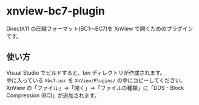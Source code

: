 # xnview-bc7-plugin

DirectX11 の圧縮フォーマット(BC1～BC7)を XnView で開くためのプラグインです。

## 使い方

Visual Studio でビルドすると、bin ディレクトリが作成されます。  
中に入っている `Xbc7.usr` を `XnView/Plugins/` の中にコピーしてください。  
XnView の「ファイル」→「開く」→「ファイルの種類」に「DDS - Block Compression (BC)」が追加されます。  

